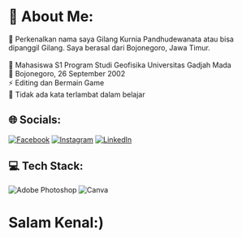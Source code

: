 # 💫 About Me:
🤝 Perkenalkan nama saya Gilang Kurnia Pandhudewanata atau bisa dipanggil Gilang. Saya berasal dari Bojonegoro, Jawa Timur.<br><br>🔭 Mahasiswa S1 Program Studi Geofisika Universitas Gadjah Mada<br>🌱 Bojonegoro, 26 September 2002<br>⚡ Editing dan Bermain Game<br>💬 Tidak ada kata terlambat dalam belajar


## 🌐 Socials:
[![Facebook](https://img.shields.io/badge/Facebook-%231877F2.svg?logo=Facebook&logoColor=white)](https://facebook.com/Gilang) [![Instagram](https://img.shields.io/badge/Instagram-%23E4405F.svg?logo=Instagram&logoColor=white)](https://instagram.com/@gilangpndh_) [![LinkedIn](https://img.shields.io/badge/LinkedIn-%230077B5.svg?logo=linkedin&logoColor=white)](https://linkedin.com/in/GilangKurniaPandhudewanata) 

## 💻 Tech Stack:
![Adobe Photoshop](https://img.shields.io/badge/adobephotoshop-%2331A8FF.svg?style=flat-square&logo=adobephotoshop&logoColor=white) ![Canva](https://img.shields.io/badge/Canva-%2300C4CC.svg?style=flat-square&logo=Canva&logoColor=white)

# Salam Kenal:)
